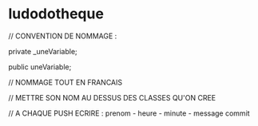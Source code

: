 # ludodotheque

// CONVENTION DE NOMMAGE :

private _uneVariable;

public uneVariable;

// NOMMAGE TOUT EN FRANCAIS 

// METTRE SON NOM AU DESSUS DES CLASSES QU'ON CREE

// A CHAQUE PUSH ECRIRE : prenom - heure - minute - message commit
